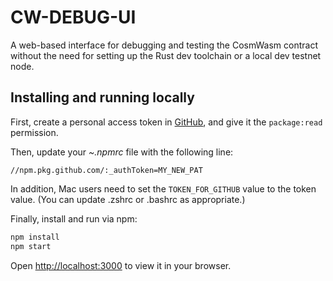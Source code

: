 # CW-DEBUG-UI

A web-based interface for debugging and testing the CosmWasm contract
without the need for setting up the Rust dev toolchain or a local dev testnet node.

## Installing and running locally

First, create a personal access token in [GitHub](https://github.com/settings/tokens),
and give it the `package:read` permission.

Then, update your _~.npmrc_ file with the following line:

```
//npm.pkg.github.com/:_authToken=MY_NEW_PAT
```

In addition, Mac users need to set the `TOKEN_FOR_GITHUB` value to the token value.
(You can update .zshrc or .bashrc as appropriate.)

Finally, install and run via npm:

```sh
npm install
npm start
```

Open [http://localhost:3000](http://localhost:3000) to view it in your browser.
